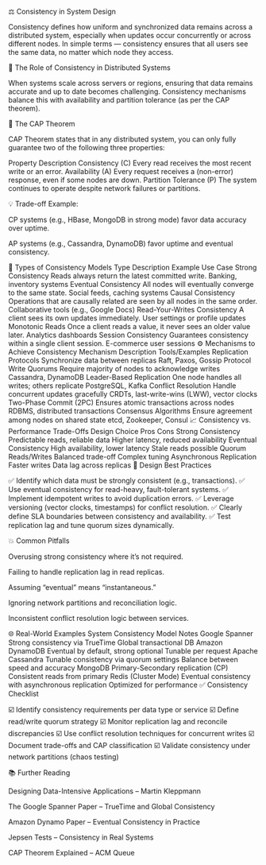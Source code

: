 ⚖️ Consistency in System Design

Consistency defines how uniform and synchronized data remains across a distributed system, especially when updates occur concurrently or across different nodes.
In simple terms — consistency ensures that all users see the same data, no matter which node they access.

🧭 The Role of Consistency in Distributed Systems

When systems scale across servers or regions, ensuring that data remains accurate and up to date becomes challenging.
Consistency mechanisms balance this with availability and partition tolerance (as per the CAP theorem).

🧩 The CAP Theorem

CAP Theorem states that in any distributed system, you can only fully guarantee two of the following three properties:

Property	Description
Consistency (C)	Every read receives the most recent write or an error.
Availability (A)	Every request receives a (non-error) response, even if some nodes are down.
Partition Tolerance (P)	The system continues to operate despite network failures or partitions.

💡 Trade-off Example:

CP systems (e.g., HBase, MongoDB in strong mode) favor data accuracy over uptime.

AP systems (e.g., Cassandra, DynamoDB) favor uptime and eventual consistency.

🧮 Types of Consistency Models
Type	Description	Example Use Case
Strong Consistency	Reads always return the latest committed write.	Banking, inventory systems
Eventual Consistency	All nodes will eventually converge to the same state.	Social feeds, caching systems
Causal Consistency	Operations that are causally related are seen by all nodes in the same order.	Collaborative tools (e.g., Google Docs)
Read-Your-Writes Consistency	A client sees its own updates immediately.	User settings or profile updates
Monotonic Reads	Once a client reads a value, it never sees an older value later.	Analytics dashboards
Session Consistency	Guarantees consistency within a single client session.	E-commerce user sessions
⚙️ Mechanisms to Achieve Consistency
Mechanism	Description	Tools/Examples
Replication Protocols	Synchronize data between replicas	Raft, Paxos, Gossip Protocol
Write Quorums	Require majority of nodes to acknowledge writes	Cassandra, DynamoDB
Leader-Based Replication	One node handles all writes; others replicate	PostgreSQL, Kafka
Conflict Resolution	Handle concurrent updates gracefully	CRDTs, last-write-wins (LWW), vector clocks
Two-Phase Commit (2PC)	Ensures atomic transactions across nodes	RDBMS, distributed transactions
Consensus Algorithms	Ensure agreement among nodes on shared state	etcd, Zookeeper, Consul
📈 Consistency vs. Performance Trade-Offs
Design Choice	Pros	Cons
Strong Consistency	Predictable reads, reliable data	Higher latency, reduced availability
Eventual Consistency	High availability, lower latency	Stale reads possible
Quorum Reads/Writes	Balanced trade-off	Complex tuning
Asynchronous Replication	Faster writes	Data lag across replicas
🧠 Design Best Practices

✅ Identify which data must be strongly consistent (e.g., transactions).
✅ Use eventual consistency for read-heavy, fault-tolerant systems.
✅ Implement idempotent writes to avoid duplication errors.
✅ Leverage versioning (vector clocks, timestamps) for conflict resolution.
✅ Clearly define SLA boundaries between consistency and availability.
✅ Test replication lag and tune quorum sizes dynamically.

💥 Common Pitfalls

Overusing strong consistency where it’s not required.

Failing to handle replication lag in read replicas.

Assuming “eventual” means “instantaneous.”

Ignoring network partitions and reconciliation logic.

Inconsistent conflict resolution logic between services.

🌐 Real-World Examples
System	Consistency Model	Notes
Google Spanner	Strong consistency via TrueTime	Global transactional DB
Amazon DynamoDB	Eventual by default, strong optional	Tunable per request
Apache Cassandra	Tunable consistency via quorum settings	Balance between speed and accuracy
MongoDB	Primary-Secondary replication (CP)	Consistent reads from primary
Redis (Cluster Mode)	Eventual consistency with asynchronous replication	Optimized for performance
✅ Consistency Checklist

☑️ Identify consistency requirements per data type or service
☑️ Define read/write quorum strategy
☑️ Monitor replication lag and reconcile discrepancies
☑️ Use conflict resolution techniques for concurrent writes
☑️ Document trade-offs and CAP classification
☑️ Validate consistency under network partitions (chaos testing)

📚 Further Reading

Designing Data-Intensive Applications – Martin Kleppmann

The Google Spanner Paper – TrueTime and Global Consistency

Amazon Dynamo Paper – Eventual Consistency in Practice

Jepsen Tests – Consistency in Real Systems

CAP Theorem Explained – ACM Queue
